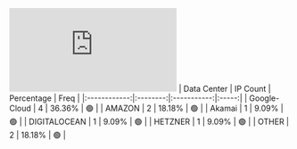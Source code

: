 ![Diagramm](https://github.com/obajay/StateSync-snapshots/blob/main/Projects/Xpla/1/README.md)
| Data Center | IP Count | Percentage | Freq |
|:------------:|:--------:|:-----------:|:-----:|
| Google-Cloud | 4 | 36.36% | 🟢 |
| AMAZON | 2 | 18.18% | 🟢 |
| Akamai | 1 | 9.09% | 🟢 |
| DIGITALOCEAN | 1 | 9.09% | 🟢 |
| HETZNER | 1 | 9.09% | 🟢 |
| OTHER | 2 | 18.18% | 🟢 |